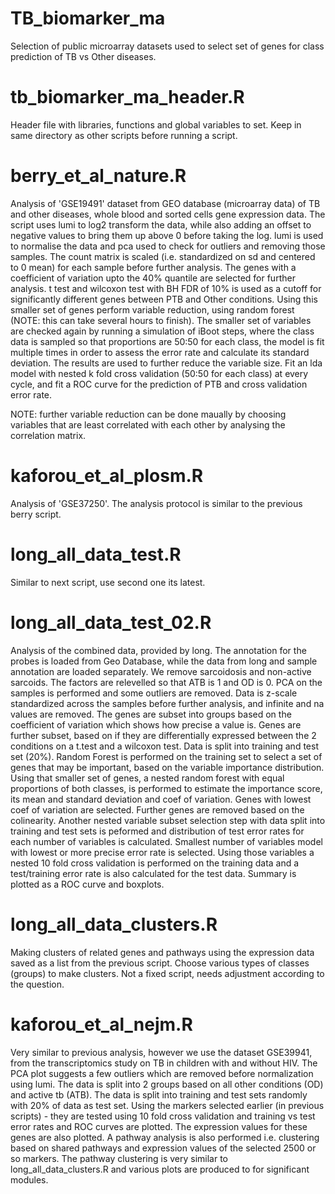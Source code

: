 # TB_biomarker_ma
Selection of public microarray datasets used to select set of genes for class prediction of TB vs Other diseases.

# tb_biomarker_ma_header.R
Header file with libraries, functions and global variables to set. Keep in same directory as other scripts
before running a script.

# berry_et_al_nature.R
Analysis of 'GSE19491' dataset from GEO database (microarray data) of TB and other diseases, whole blood and 
sorted cells gene expression data. The script uses lumi to log2 transform the data, while also adding an offset
to negative values to bring them up above 0 before taking the log. lumi is used to normalise the data and pca
used to check for outliers and removing those samples. The count matrix is scaled (i.e. standardized on sd and
centered to 0 mean) for each sample before further analysis. The genes with a coefficient of variation upto the 40% 
quantile are selected for further analysis. t test and wilcoxon test with BH FDR of 10% is used as a cutoff for 
significantly different genes between PTB and Other conditions. Using this smaller set of genes perform variable reduction,
using random forest (NOTE: this can take several hours to finish). The smaller set of variables are checked again by 
running a simulation of iBoot steps, where the class data is sampled so that proportions are 50:50 for each class, the 
model is fit multiple times in order to assess the error rate and calculate its standard deviation. The results are used
to further reduce the variable size. Fit an lda model with nested k fold cross validation (50:50 for each class) at every
cycle, and fit a ROC curve for the prediction of PTB and cross validation error rate. 

NOTE: further variable reduction can be done maually by choosing variables that are least correlated with each other
by analysing the correlation matrix.

# kaforou_et_al_plosm.R
Analysis of 'GSE37250'. The analysis protocol is similar to the previous berry script.

# long_all_data_test.R
Similar to next script, use second one its latest.

# long_all_data_test_02.R
Analysis of the combined data, provided by long. The annotation for the probes is loaded from Geo Database, while the 
data from long and sample annotation are loaded separately. We remove sarcoidosis and non-active sarcoids. The factors are relevelled
so that ATB is 1 and OD is 0. PCA on the samples is performed and some outliers are removed. Data is z-scale standardized across
the samples before further analysis, and infinite and na values are removed. The genes are subset into groups based on the 
coefficient of variation which shows how precise a value is. Genes are further subset, based on if they are differentially expressed
between the 2 conditions on a t.test and a wilcoxon test. Data is split into training and test set (20%). Random Forest is performed
on the training set to select a set of genes that may be important, based on the variable importance distribution. Using that smaller
set of genes, a nested random forest with equal proportions of both classes, is performed to estimate the importance score, its mean
and standard deviation and coef of variation. Genes with lowest coef of variation are selected. Further genes are removed based
on the colinearity. Another nested variable subset selection step with data split into training and test sets is peformed and 
distribution of test error rates for each number of variables is calculated. Smallest number of variables model with lowest or
more precise error rate is selected. Using those variables a nested 10 fold cross validation is performed on the training data
and a test/training error rate is also calculated for the test data. Summary is plotted as a ROC curve and boxplots.

# long_all_data_clusters.R
Making clusters of related genes and pathways using the expression data saved as a list from the previous script. Choose various 
types of classes (groups) to make clusters. Not a fixed script, needs adjustment according to the question.

# kaforou_et_al_nejm.R
Very similar to previous analysis, however we use the dataset GSE39941, from the transcriptomics study on TB in children with and
without HIV. The PCA plot suggests a few outliers which are removed before normalization using lumi. The data is split into 2 groups
based on all other conditions (OD) and active tb (ATB). The data is split into training and test sets randomly with 20% of data 
as test set. Using the markers selected earlier (in previous scripts) - they are tested using 10 fold cross validation and training
vs test error rates and ROC curves are plotted. The expression values for these genes are also plotted. A pathway analysis is also
performed i.e. clustering based on shared pathways and expression values of the selected 2500 or so markers. The pathway clustering
is very similar to long_all_data_clusters.R and various plots are produced to for significant modules.
